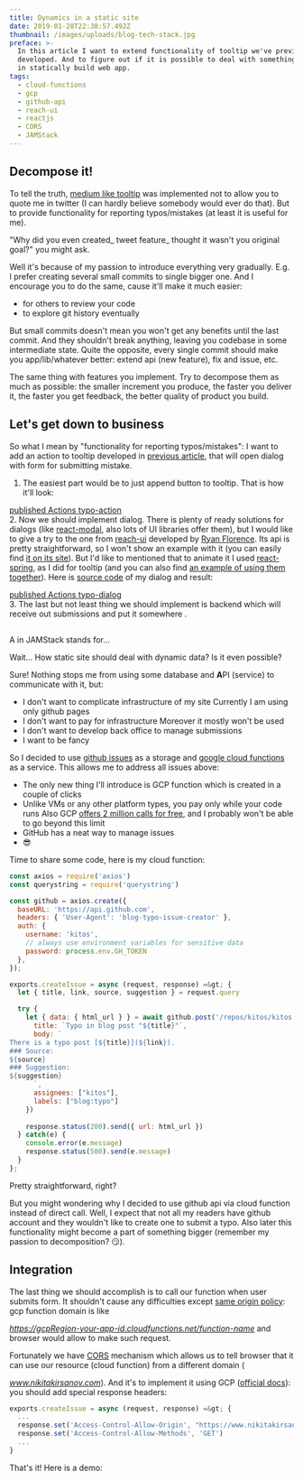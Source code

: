 ```yaml
---
title: Dynamics in a static site
date: 2019-01-28T22:38:57.492Z
thumbnail: /images/uploads/blog-tech-stack.jpg
preface: >-
  In this article I want to extend functionality of tooltip we've previously
  developed. And to figure out if it is possible to deal with something dynamic
  in statically build web app.
tags:
  - cloud-functions
  - gcp
  - github-api
  - reach-ui
  - reactjs
  - CORS
  - JAMStack
---
```

## Decompose it!

To tell the truth, [medium like tooltip](https://www.nikitakirsanov.com/blog/implementing-medium-like-tooltip/) was implemented not to allow you to quote me in twitter (I can hardly believe somebody would ever do that). But to provide functionality for reporting typos/mistakes (at least it is useful for me).

"Why did you even created_ tweet feature_ thought it wasn't you original goal?" you might ask.

Well it's because of my passion to introduce everything very gradually. E.g. I prefer creating several small commits to single bigger one. And I encourage you to do the same, cause it'll make it much easier:

- for others to review your code 
- to explore git history eventually 

But small commits doesn't mean you won't get any benefits until the last commit. And they shouldn't break anything, leaving you codebase in some intermediate state. Quite the opposite, every single commit should make you app/lib/whatever better: extend api (new feature), fix and issue, etc.

The same thing with features you implement. Try to decompose them as much as possible: the smaller increment you produce, the faster you deliver it, the faster you get feedback, the better quality of product you build.

## Let's get down to business

So what I mean by "functionality for reporting typos/mistakes": I want to add an action to tooltip developed in [previous article](https://www.nikitakirsanov.com/blog/implementing-medium-like-tooltip/), that will open dialog with form for submitting mistake.

1. The easiest part would be to just append button to tooltip. That is how it'll look:

 [published Actions  typo-action    ](/spaces/6dybdba3jdxv/assets/3p2iUwaftzIvxgkQrewaMm)   
2. Now we should implement dialog. There is plenty of ready solutions for dialogs (like [react-modal](https://github.com/reactjs/react-modal), also lots of UI libraries offer them), but I would like to give a try to the one from [reach-ui](https://ui.reach.tech/) developed by [Ryan Florence](https://twitter.com/ryanflorence).
Its api is pretty straightforward, so I won't show an example with it (you can easily find [it on its site](https://ui.reach.tech/dialog)). But I'd like to mentioned that to animate it I used [react-spring](http://react-spring.surge.sh), as I did for tooltip (and you can also find [an example of using them together](https://ui.reach.tech/dialog#animation-example)). Here is [source code](https://github.com/kitos/kitos.github.io/blob/develop/src/components/dialog.js) of my dialog and result:

 [published Actions  typo-dialog    ](/spaces/6dybdba3jdxv/assets/kIffpltUXt1cKf2TOmnRa)   
3. The last but not least thing we should implement is backend which will receive out submissions and put it somewhere . 

## 

A in JAMStack stands for...

Wait... How static site should deal with dynamic data? Is it even possible?

Sure! Nothing stops me from using some database and **A**PI (service) to communicate with it, but:

- I don't want to complicate infrastructure of my site
Currently I am using only github pages 
- I don't want to pay for infrastructure
Moreover it mostly won't be used 
- I don't want to develop back office to manage submissions 
- I want to be fancy 

So I decided to use [github issues](https://github.com/kitos/kitos.github.io/issues) as a storage and [google cloud functions](https://cloud.google.com/functions/) as a service. This allows me to address all issues above:

- The only new thing I'll introduce is GCP function which is created in a couple of clicks 
- Unlike VMs or any other platform types, you pay only while your code runs
Also GCP [offers 2 million calls for free](https://cloud.google.com/free/), and I probably won't be able to go beyond this limit 
- GitHub has a neat way to manage issues 
- 😎 

Time to share some code, here is my cloud function:

```js
const axios = require('axios')
const querystring = require('querystring')

const github = axios.create({
  baseURL: 'https://api.github.com',
  headers: { 'User-Agent': 'blog-typo-issue-creator' },
  auth: {
    username: 'kitos',
    // always use environment variables for sensitive data
    password: process.env.GH_TOKEN
  },
});

exports.createIssue = async (request, response) =&gt; {
  let { title, link, source, suggestion } = request.query

  try {
    let { data: { html_url } } = await github.post('/repos/kitos/kitos.github.io/issues', {
      title: `Typo in blog post "${title}"`,
      body: `
There is a typo post [${title}](${link}).
### Source:
${source}
### Suggestion:
${suggestion}	
      `,
      assignees: ["kitos"],
      labels: ["blog:typo"]
  	})
    
    response.status(200).send({ url: html_url })
  } catch(e) {
    console.error(e.message)
    response.status(500).send(e.message)
  }
};
```

Pretty straightforward, right?

But you might wondering why I decided to use github api via cloud function instead of direct call. Well, I expect that not all my readers have github account and they wouldn't like to create one to submit a typo. Also later this functionality might become a part of something bigger (remember my passion to decomposition? 😏).

## Integration

The last thing we should accomplish is to call our function when user submits form. It shouldn't cause any difficulties except [same origin policy](https://developer.mozilla.org/en-US/docs/Web/Security/Same-origin_policy): gcp function domain is like 

_https://gcpRegion-your-app-id.cloudfunctions.net/function-name_ and browser would allow to make such request.

Fortunately we have [CORS](https://developer.mozilla.org/en-US/docs/Web/HTTP/CORS) mechanism which allows us to tell browser that it can use our resource (cloud function) from a different domain (

_www.nikitakirsanov.com_). And it's to implement it using GCP ([official docs](https://cloud.google.com/functions/docs/writing/http#handling_cors_requests)): you should add special response headers:

```js
exports.createIssue = async (request, response) =&gt; {
  ...
  response.set('Access-Control-Allow-Origin', "https://www.nikitakirsanov.com")
  response.set('Access-Control-Allow-Methods', 'GET')
  ...
}
```

That's it! Here is a demo:
